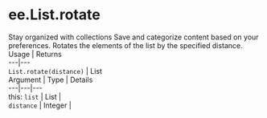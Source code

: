  
#  ee.List.rotate
Stay organized with collections  Save and categorize content based on your preferences. 
Rotates the elements of the list by the specified distance. Usage | Returns  
---|---  
`List.rotate(distance)` | List  
Argument | Type | Details  
---|---|---  
this: `list` | List |   
`distance` | Integer |   
